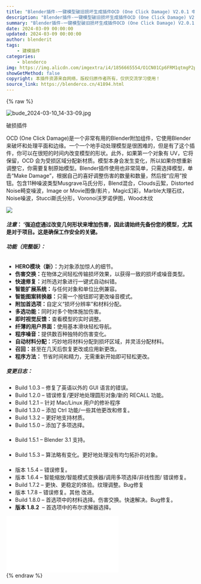 ```yaml
---
title: "Blender插件-一键模型破旧损坏生成插件OCD (One Click Damage) V2.0.1 中文版v1.8 最新版v2.0.2"
description: "Blender插件-一键模型破旧损坏生成插件OCD (One Click Damage) V2.0.1 中文版v1.8 最新版v2.0.2"
summary: "Blender插件-一键模型破旧损坏生成插件OCD (One Click Damage) V2.0.1 中文版v1.8 最新版v2.0.2"
date: 2024-03-09 00:00:00
updated: 2024-03-09 00:00:00
author: blenderit
tags: 
    - 建模插件
categories:
    - blenderco
img: https://img.alicdn.com/imgextra/i4/1856665554/O1CN01Cp6FRM1qtmgP2pN5c_!!1856665554.jpg
showGetMethod: false
copyright: 本插件资源来自网络，版权归原作者所有，仅供交流学习使用！
source_link: https://blenderco.cn/41894.html
---
```


{% raw %}
<p><img class="aligncenter" src="https://img.alicdn.com/imgextra/i4/1856665554/O1CN01Cp6FRM1qtmgP2pN5c_!!1856665554.jpg" alt="bude_2024-03-10_14-33-09.jpg"></p><p>破损插件</p><p>OCD (One Click Damage)是一个非常有用的Blender附加组件，它使用Blender来破坏和处理平面和边缘。一个一个地手动处理模型是很困难的，但是有了这个插件，你可以在很短的时间内改变模型的形状。此外，如果第一个对象有 UV，它将保留，OCD 会为受损区域分配新材质。模型本身会发生变化，所以如果你想重新调整它，你需要复制原始模型。Blender插件使用也非常简单，只需选择模型，单击“Make Damage”，根据自己的喜好调整伤害的数量和数量，然后按“应用”按钮。包含11种噪波类型Musgrave马氏分形，Blend混合，Clouds云絮，Distorted Noise畸变噪波，Image or Movie图像/影片，Magic幻彩，Marble大理石纹，Noise噪波，Stucci斯氏分形，Voronoi沃罗诺伊图，Wood木纹</p><p><img src="https://markets-rails.s3.amazonaws.com/cache/841c660ecc4de4fefbd9c191b28d834f.gif"></p><h4><b><i>注意</i>： ‘</b>强迫症通过改变几何形状来增加伤害，因此请始终先备份您的模型，尤其是对于项目。这是确保工作安全的关键。</h4><h6><b><i>功能（完整版）：</i></b></h6><ul>
<li><b>HERO模块（新）：</b>为对象添加惊人的细节。</li>
<li><b>伤害交换：</b>在物体之间轻松传输损坏效果，以获得一致的损坏或噪音类型。</li>
<li><b>快速修复：</b>对所选对象进行一键式自动纠错。</li>
<li><b>智能扩展系统：</b>与任何对象和单位比例兼容。</li>
<li><b>智能图案转换器：</b>只需一个按钮即可更改噪音模式。</li>
<li><b>附加首选项：</b>自定义“损坏分辨率”和材料分配。</li>
<li><b>多选功能：</b>同时对多个物体施加伤害。</li>
<li><b>即时视觉反馈：</b>查看模型的实时调整。</li>
<li><b>纤薄的用户界面：</b>使用基本滑块轻松导航。</li>
<li><b>程序噪音：</b>提供数百种独特的伤害变化。</li>
<li><b>自动材料分配：</b>巧妙地将材料分配到损坏区域，并灵活分配材料。</li>
<li><b>召回：</b>甚至在几天后恢复更改或应用新更改。</li>
<li><b>程序方法： </b>节省时间和精力，无需重新开始即可轻松更改。</li>
</ul><h5>变更日志：</h5><ul>
<li>Build 1.0.3 – 修复了英语以外的 GUI 语言的错误。</li>
<li>Build 1.2.0 – 错误修复/更好地处理圆形对象/新的 RECALL 功能。</li>
<li>Build 1.2.1 – 针对 Mac/Linux 用户的修补程序</li>
<li>Build 1.3.0 – 添加 Ctrl 功能/一些其他更改和修复。</li>
<li>Build 1.3.2 – 更好地支持材质。</li>
<li>Build 1.5.0 – 添加了多项选择。</li>
</ul><h4></h4><ul>
<li>Build 1.5.1 – Blender 3.1 支持。</li>
</ul><h4></h4><ul>
<li>Build 1.5.3 – 算法略有变化。更好地处理没有均匀拓扑的对象。</li>
</ul><h4></h4><ul>
<li>版本 1.5.4 – 错误修复。</li>
<li>版本 1.6.4 – 智能缩放/智能模式变换器/调用多项选择/非线性图/ 错误修复。</li>
<li>Build 1.7.2 – 更快、更稳定的体验。纹理调整。Bug修复</li>
<li>版本 1.7.8 – 错误修复。其他 改进。</li>
<li>Build 1.8.0 – 首选项中的材料选择。伤害交换。快速解决。Bug修复。</li>
<li><b>版本 1.8.2</b>  – 首选项中的布尔求解器选择。</li>
</ul><div id="external-video-a4e19131d7" class="external-video"><iframe frameborder="0" src="//player.bilibili.com/player.html?aid=1301237752&amp;bvid=BV1bu4m1w7pW&amp;cid=1452516894&amp;p=1" allowfullscreen="true"></iframe></div>
<div style="display: none">blenderco</div>
{% endraw %}